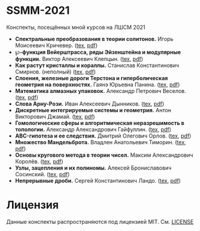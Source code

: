 # SSMM-2021
Конспекты, посещённых мной курсов на ЛШСМ 2021
- **Спектральные преобразования в теории солитонов.** Игорь Моисеевич Кричевер. ([tex](spectral-transformations-in-soliton-theory.tex), [pdf](spectral-transformations-in-soliton-theory.pdf))
- **℘-функция Вейерштрасса, ряды Эйзенштейна и модулярные функции.** Виктор Алексеевич Клепцын. ([tex](modular-functions.tex), [pdf](modular-functions.tex))
- **Как растут кристаллы и кораллы.** Станислав Константинович Смирнов. (неполный) ([tex](crystals-and-corals-growth.tex), [pdf](crystals-and-corals-growth.pdf))
- **Слоения, железные дороги Терстона и гиперболическая геометрия на поверхностях.** Гаянэ Юрьевна Панина. ([tex](Thurston-railways.tex), [pdf](Thurston-railways.pdf))
- **Математика алмазных упаковок.** Александр Петрович Веселов. ([tex](diamond-packaging.tex), [pdf](diamond-packaging.pdf))
- **Слова Арну-Рози.** Иван Алексеевич Дынников. ([tex](Arnoux-Rosi-words.tex), [pdf](Arnoux-Rosi-words.pdf))
- **Дискретные интегрируемые системы и геометрия.** Антон Викторович Джамай. ([tex](discrete-integrable-systems-and-geometry.tex), [pdf](discrete-integrable-systems-and-geometry.pdf))
- **Гомологические сферы и алгоритмическая неразрешимость в топологии.** Александр Александрович Гайфуллин. ([tex](decidability-in-topology.tex), [pdf](decidability-in-topology.pdf))
- **ABC-гипотеза и ее следствия.** Дмитрий Олегович Орлов. ([tex](abc-conjecture.tex), [pdf](abc-conjecture.pdf))
- **Множество Мандельброта.** Владлен Анатольевич Тиморин. ([tex](Mandelbrot-set.tex), [pdf](Mandelbrot-set.pdf))
- **Основы кругового метода в теории чисел.** Максим Александрович Королёв. ([tex](circular-method-in-number-theory.tex), [pdf](circular-method-in-number-theory.pdf))
- **Узлы, зацепления и их полиномы.** Алексей Брониславович Сосинский. ([tex](knots-and-polynomials.tex), [pdf](knots-and-polynomials.pdf))
- **Непрерывные дроби.** Сергей Константинович Ландо. ([tex](continued-fraction.tex), [pdf](continued-fraction.pdf))

# Лицензия
Данные конспекты распространяются под лицензией MIT. См. [LICENSE](LICENSE)